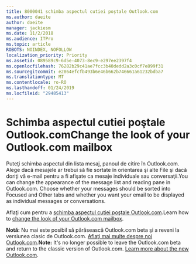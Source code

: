 ```yaml
---
title: 8000041 schimba aspectul cutiei poştale Outlook.com
ms.author: daeite
author: daeite
manager: jackiesm
ms.date: 11/2/2018
ms.audience: ITPro
ms.topic: article
ROBOTS: NOINDEX, NOFOLLOW
localization_priority: Priority
ms.assetid: 089589c9-6d5e-4073-8ec9-e297ee2397f4
ms.openlocfilehash: 76282b29c41ae7fcc3b40dedd2a3c0cf7e899f31
ms.sourcegitcommit: e2864efcfb493b6e46b662b746661a61232bdba7
ms.translationtype: MT
ms.contentlocale: ro-RO
ms.lasthandoff: 01/24/2019
ms.locfileid: "29485413"
---
```

# <a name="change-the-look-of-your-outlookcom-mailbox"></a><span data-ttu-id="e2df4-102">Schimba aspectul cutiei poştale Outlook.com</span><span class="sxs-lookup"><span data-stu-id="e2df4-102">Change the look of your Outlook.com mailbox</span></span>

<span data-ttu-id="e2df4-p101">Puteţi schimba aspectul din lista mesaj, panoul de citire în Outlook.com. Alege dacă mesajele ar trebui să fie sortate în orientarea şi alte File şi dacă doriţi vă e-mail pentru a fi afişate ca mesaje individuale sau conversaţii.</span><span class="sxs-lookup"><span data-stu-id="e2df4-p101">You can change the appearance of the message list and reading pane in Outlook.com. Choose whether your messages should be sorted into Focused and Other tabs and whether you want your email to be displayed as individual messages or conversations.</span></span>
  
<span data-ttu-id="e2df4-105">Aflaţi cum pentru a [schimba aspectul cutiei poştale Outlook.com](https://go.microsoft.com/fwlink/p/?linkid=2001401&amp;clcid=0x409).</span><span class="sxs-lookup"><span data-stu-id="e2df4-105">Learn how to [change the look of your Outlook.com mailbox](https://go.microsoft.com/fwlink/p/?linkid=2001401&amp;clcid=0x409).</span></span>
  
 <span data-ttu-id="e2df4-p102">**Notă:** Nu mai este posibil să părăsească Outlook.com beta şi a reveni la versiunea clasic de Outlook.com. [Aflaţi mai multe despre noi Outlook.com](https://go.microsoft.com/fwlink/p/?linkid=874356).</span><span class="sxs-lookup"><span data-stu-id="e2df4-p102">**Note:** It's no longer possible to leave the Outlook.com beta and return to the classic version of Outlook.com. [Learn more about the new Outlook.com](https://go.microsoft.com/fwlink/p/?linkid=874356).</span></span>
  

